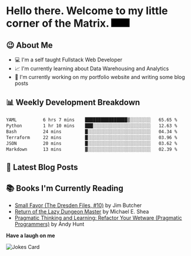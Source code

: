 # Hello there. Welcome to my little corner of the Matrix. <img src="./images/matrix.gif" width="50px">

## :wink: About Me
- :computer: I'm a self taught Fullstack Web Developer
- :chart_with_upwards_trend: I'm currently learning about Data Warehousing and Analytics
- :bookmark_tabs: I'm currently working on my portfolio website and writing some blog posts

## :bar_chart: Weekly Development Breakdown
<!--START_SECTION:waka-->

```text
YAML          6 hrs 7 mins    ████████████████▒░░░░░░░░   65.65 %
Python        1 hr 10 mins    ███░░░░░░░░░░░░░░░░░░░░░░   12.63 %
Bash          24 mins         █░░░░░░░░░░░░░░░░░░░░░░░░   04.34 %
Terraform     22 mins         █░░░░░░░░░░░░░░░░░░░░░░░░   03.96 %
JSON          20 mins         █░░░░░░░░░░░░░░░░░░░░░░░░   03.62 %
Markdown      13 mins         ▓░░░░░░░░░░░░░░░░░░░░░░░░   02.39 %
```

<!--END_SECTION:waka-->

## :memo: Latest Blog Posts
<!-- BLOG-POST-LIST:START -->
<!-- BLOG-POST-LIST:END -->

## :books: Books I'm Currently Reading
<!-- GOODREADS-LIST:START -->
- [Small Favor (The Dresden Files, #10)](https://www.goodreads.com/review/show/5078956304?utm_medium=api&utm_source=rss) by Jim Butcher
- [Return of the Lazy Dungeon Master](https://www.goodreads.com/review/show/4968073597?utm_medium=api&utm_source=rss) by Michael E. Shea
- [Pragmatic Thinking and Learning: Refactor Your Wetware (Pragmatic Programmers)](https://www.goodreads.com/review/show/4445756231?utm_medium=api&utm_source=rss) by Andy Hunt
<!-- GOODREADS-LIST:END -->

**Have a laugh on me**

<img src="https://readme-jokes.vercel.app/api" alt="Jokes Card" />